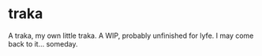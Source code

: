 # traka

A traka, my own little traka.
A WIP, probably unfinished for lyfe. 
I may come back to it… someday.
